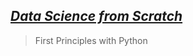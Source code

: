 ## [_Data Science from Scratch_](https://www.oreilly.com/library/view/data-science-from/9781492041122/)
> First Principles with Python
